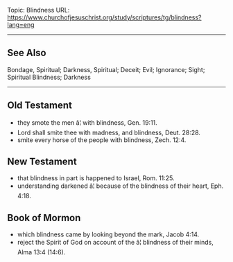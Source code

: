 Topic: Blindness
URL: https://www.churchofjesuschrist.org/study/scriptures/tg/blindness?lang=eng

---

## See Also

Bondage, Spiritual; Darkness, Spiritual; Deceit; Evil; Ignorance; Sight; Spiritual Blindness; Darkness

---

## Old Testament

- they smote the men â¦ with blindness, Gen. 19:11.
- Lord shall smite thee with madness, and blindness, Deut. 28:28.
- smite every horse of the people with blindness, Zech. 12:4.

## New Testament

- that blindness in part is happened to Israel, Rom. 11:25.
- understanding darkened â¦ because of the blindness of their heart, Eph. 4:18.

## Book of Mormon

- which blindness came by looking beyond the mark, Jacob 4:14.
- reject the Spirit of God on account of the â¦ blindness of their minds, Alma 13:4 (14:6).

